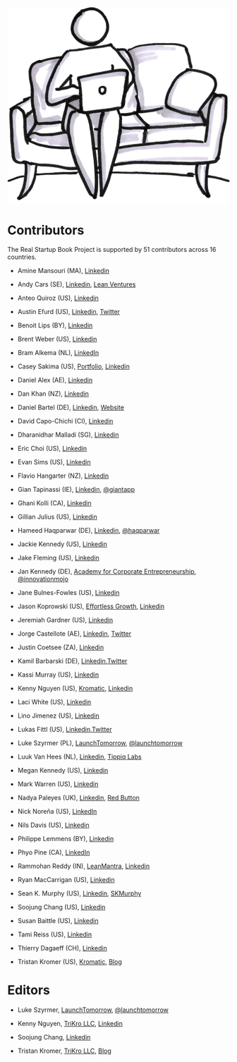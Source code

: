 ![](/assets/illustration-UserLaptop-shaded.jpg)

# Contributors
The Real Startup Book Project is supported by 51 contributors across 16 countries.


* Amine Mansouri (MA), [Linkedin](https://www.linkedin.com/in/aminemansouri/)

* Andy Cars (SE), [Linkedin](https://se.linkedin.com/in/andycars), [Lean Ventures](http://leanventures.se/)

* Anteo Quiroz (US), [Linkedin](https://www.linkedin.com/in/anteoquiroz/)

* Austin Efurd (US), [Linkedin](https://www.linkedin.com/in/austinefurd), [Twitter](https://twitter.com/austinefurd)

* Benoit Lips (BY), [Linkedin](https://www.linkedin.com/in/benoitlips/)

* Brent Weber (US), [Linkedin](https://www.linkedin.com/in/weberbrent/)

* Bram Alkema (NL), [LinkedIn](https://www.linkedin.com/in/bramalkema)

* Casey Sakima (US), [Portfolio](http://caseysakima.com/), [Linkedin](https://www.linkedin.com/in/caseysakima)

* Daniel Alex (AE), [Linkedin](https://www.linkedin.com/in/danielalex93/)

* Dan Khan (NZ), [Linkedin](https://www.linkedin.com/in/dankhan/)

* Daniel Bartel (DE), [Linkedin](https://www.linkedin.com/in/danbar87/), [Website](http://www.daniel-bartel.de/)

* David Capo-Chichi (CI), [Linkedin](https://www.linkedin.com/in/docapo/)

* Dharanidhar Malladi (SG), [Linkedin](https://www.linkedin.com/in/dmalladi)

* Eric Choi (US), [Linkedin](https://www.linkedin.com/in/ericuchoi/)

* Evan Sims (US), [Linkedin](https://www.linkedin.com/in/evanasims/)

* Flavio Hangarter (NZ), [Linkedin](https://www.linkedin.com/in/flaviohangarter/)

* Gian Tapinassi (IE), [Linkedin](https://ie.linkedin.com/in/giantapinassi), [@giantapp](https://twitter.com/giantapp)

* Ghani Kolli (CA), [Linkedin](https://www.linkedin.com/in/ghanikolli/)

* Gillian Julius (US), [Linkedin](https://www.linkedin.com/in/gillianjulius)

* Hameed Haqparwar (DE), [Linkedin](https://www.linkedin.com/in/haqparwar), [@haqparwar](https://twitter.com/haqparwar)

* Jackie Kennedy (US), [Linkedin](https://www.linkedin.com/in/megedy/)

* Jake Fleming (US), [Linkedin](https://www.linkedin.com/in/jakeflem/)

* Jan Kennedy (DE), [Academy for Corporate Entrepreneurship](http://www.afce.co/), [@innovationmojo](https://twitter.com/innovationmojo)

* Jane Bulnes-Fowles (US), [Linkedin](https://www.linkedin.com/in/jfowles/)

* Jason Koprowski (US), [Effortless Growth](http://www.effortlessgrowth.com/), [Linkedin](https://www.linkedin.com/in/jasonkoprowski)

* Jeremiah Gardner (US), [Linkedin](https://www.linkedin.com/in/jeremiahgardner/)

* Jorge Castellote (AE), [Linkedin](https://www.linkedin.com/in/jorgecastelloteinnovation/), [Twitter](https://twitter.com/sircastel)

* Justin Coetsee (ZA), [Linkedin](https://www.linkedin.com/in/justincoetsee/)

* Kamil Barbarski (DE), [Linkedin](https://de.linkedin.com/in/kamilbarbarski),[Twitter](https://twitter.com/kamilbbs)

* Kassi Murray (US), [Linkedin](https://www.linkedin.com/in/kassimurray/)

* Kenny Nguyen (US), [Kromatic](http://www.kromatic.com/), [Linkedin](https://www.linkedin.com/in/kennythanhnguyen)

* Laci White (US), [Linkedin](https://www.linkedin.com/in/laciwhite/)

* Lino Jimenez (US), [Linkedin](https://www.linkedin.com/pub/lino-jimenez-jr/3/9b2/498)

* Lukas Fittl (US), [Linkedin](https://www.linkedin.com/in/lfittl/),[Twitter](https://twitter.com/LukasFittl)

* Luke Szyrmer (PL), [LaunchTomorrow](http://blog.launchtomorrow.com/about-launch-tomorrow/), [@launchtomorrow](https://twitter.com/launchtomorrow)

* Luuk Van Hees (NL), [Linkedin](https://nl.linkedin.com/pub/luuk-van-hees/29/93b/34b), [Tippiq Labs](https://www.tippiqlabs.nl/)

* Megan Kennedy (US), [Linkedin](https://www.linkedin.com/in/megedy/)

* Mark Warren (US), [Linkedin](https://www.linkedin.com/in/tesla2/)

* Nadya Paleyes (UK), [Linkedin](https://ie.linkedin.com/in/nadyapaleyes), [Red Button](http://red-button.co)

* Nick Noreña (US), [LinkedIn](https://www.linkedin.com/in/nicknorena)

* Nils Davis (US), [Linkedin](https://www.linkedin.com/in/nilsdavis/)

* Philippe Lemmens (BY), [Linkedin](https://www.linkedin.com/in/phlemmens/)

* Phyo Pine (CA), [LinkedIn](https://ca.linkedin.com/in/phyop)

* Rammohan Reddy (IN), [LeanMantra](http://leanmantra.in/), [Linkedin](https://in.linkedin.com/in/rammohankreddy)

* Ryan MacCarrigan (US), [Linkedin](https://www.linkedin.com/in/ryanmaccarrigan/)

* Sean K. Murphy (US), [Linkedin](https://www.linkedin.com/in/skmurphy), [SKMurphy](http://www.skmurphy.com/)

* Soojung Chang (US), [Linkedin](https://www.linkedin.com/in/soojungc/)

* Susan Baittle (US), [Linkedin](https://www.linkedin.com/in/susanbaittle)

* Tami Reiss (US), [Linkedin](https://www.linkedin.com/in/tamireiss)

* Thierry Dagaeff (CH), [Linkedin](https://ch.linkedin.com/pub/thierry-dagaeff/2/473/127)

* Tristan Kromer (US), [Kromatic](http://www.Kromatic.com/), [Blog](http://grasshopperherder.com/)

# Editors

* Luke Szyrmer, [LaunchTomorrow](http://blog.launchtomorrow.com/about-launch-tomorrow/), [@launchtomorrow](https://twitter.com/launchtomorrow)

* Kenny Nguyen, [TriKro LLC](http://www.trikro.com/), [Linkedin](https://www.linkedin.com/in/kennythanhnguyen)

* Soojung Chang, [Linkedin](https://www.linkedin.com/in/soojungc/)

* Tristan Kromer, [TriKro LLC](http://www.trikro.com/), [Blog](http://grasshopperherder.com/)


